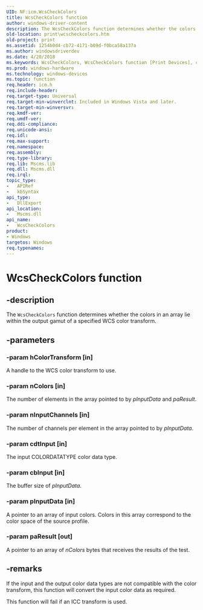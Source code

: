 ```yaml
---
UID: NF:icm.WcsCheckColors
title: WcsCheckColors function
author: windows-driver-content
description: The WcsCheckColors function determines whether the colors in an array lie within the output gamut of a specified WCS color transform.
old-location: print\wcscheckcolors.htm
old-project: print
ms.assetid: 1254b0d4-cb72-4171-b09d-f0bca58a137a
ms.author: windowsdriverdev
ms.date: 4/20/2018
ms.keywords: WcsCheckColors, WcsCheckColors function [Print Devices], colorfnc_abd03c7d-c516-4c81-a0ff-df351cac753e.xml, icm/WcsCheckColors, print.wcscheckcolors
ms.prod: windows-hardware
ms.technology: windows-devices
ms.topic: function
req.header: icm.h
req.include-header: 
req.target-type: Universal
req.target-min-winverclnt: Included in Windows Vista and later.
req.target-min-winversvr: 
req.kmdf-ver: 
req.umdf-ver: 
req.ddi-compliance: 
req.unicode-ansi: 
req.idl: 
req.max-support: 
req.namespace: 
req.assembly: 
req.type-library: 
req.lib: Mscms.lib
req.dll: Mscms.dll
req.irql: 
topic_type:
-	APIRef
-	kbSyntax
api_type:
-	DllExport
api_location:
-	Mscms.dll
api_name:
-	WcsCheckColors
product:
- Windows
targetos: Windows
req.typenames: 
---
```


# WcsCheckColors function


## -description


The <code>WcsCheckColors</code> function determines whether the colors in an array lie within the output gamut of a specified WCS color transform.


## -parameters




### -param hColorTransform [in]

A handle to the WCS color transform to use.


### -param nColors [in]

The number of elements in the array pointed to by <i>pInputData</i> and <i>paResult</i>.


### -param nInputChannels [in]

The number of channels per element in the array pointed to by <i>pInputData</i>.


### -param cdtInput [in]

The input COLORDATATYPE color data type.


### -param cbInput [in]

The buffer size of <i>pInputData</i>.


### -param pInputData [in]

A pointer to an array of input colors. Colors in this array correspond to the color space of the source profile.


### -param paResult [out]

A pointer to an array of <i>nColors</i> bytes that receives the results of the test.


## -remarks



If the input and the output color data types are not compatible with the color transform, this function will convert the input color data as required.

This function will fail if an ICC transform is used.



